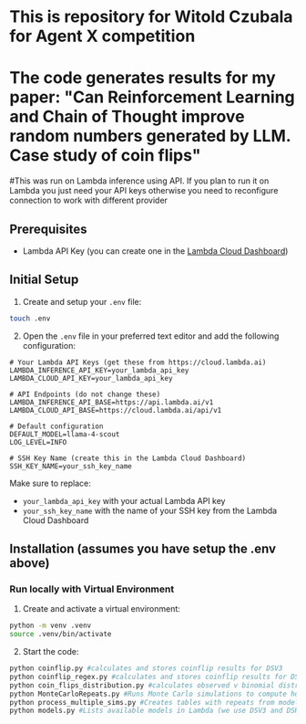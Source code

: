 # This is repository for Witold Czubala for Agent X competition
# The code generates results for my paper: "Can Reinforcement Learning and Chain of Thought improve random numbers generated by LLM. Case study of coin flips"

#This was run on Lambda inference using API. If you plan to run it on Lambda you just need your API keys otherwise you need to reconfigure connection to work with different provider


## Prerequisites
- Lambda API Key (you can create one in the [Lambda Cloud Dashboard](https://cloud.lambda.ai))

## Initial Setup

1. Create and setup your `.env` file:
```bash
touch .env
```

2. Open the `.env` file in your preferred text editor and add the following configuration:
```env
# Your Lambda API Keys (get these from https://cloud.lambda.ai)
LAMBDA_INFERENCE_API_KEY=your_lambda_api_key
LAMBDA_CLOUD_API_KEY=your_lambda_api_key

# API Endpoints (do not change these)
LAMBDA_INFERENCE_API_BASE=https://api.lambda.ai/v1
LAMBDA_CLOUD_API_BASE=https://cloud.lambda.ai/api/v1

# Default configuration
DEFAULT_MODEL=llama-4-scout
LOG_LEVEL=INFO

# SSH Key Name (create this in the Lambda Cloud Dashboard)
SSH_KEY_NAME=your_ssh_key_name
```

Make sure to replace:
- `your_lambda_api_key` with your actual Lambda API key
- `your_ssh_key_name` with the name of your SSH key from the Lambda Cloud Dashboard

## Installation (assumes you have setup the .env above)

### Run locally with Virtual Environment

1. Create and activate a virtual environment:
```bash
python -m venv .venv
source .venv/bin/activate
```

2. Start the code:
```bash
python coinflip.py #calculates and stores coinflip results for DSV3
python coinflip_regex.py #calculates and stores coinflip results for DSR1 including COT first and final generated result
python coin_flips_distribution.py #calculates observed v binomial distribution from coin_flip_results.txt files (generated by coinflip.py and coinflip_regex.py)
python MonteCarloRepeats.py #Runs Monte Carlo simulations to compute how likely are the observed repeats
python process_multiple_sims.py #Creates tables with repeats from model reults (generated by coinflip.py and coinflip_regex.py)
python models.py #Lists available models in Lambda (we use DSV3 and DSR1 but you can try this on different model set)

```
